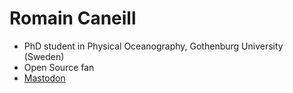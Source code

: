 # Romain Caneill

* PhD student in Physical Oceanography, Gothenburg University (Sweden)
* Open Source fan
* <a rel="me" href="https://fediscience.org/@rcaneill">Mastodon</a>
